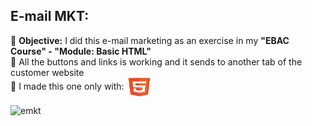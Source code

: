 ##  E-mail MKT:
🔹 <b>Objective:</b> I did this e-mail marketing as an exercise in my <b>"EBAC Course" - "Module: Basic HTML"</b><br>
🔹 All the buttons and links is working and it sends to another tab of the customer website<br>
🔹 I made this one only with: <img align="center" alt="Rafa-HTML" height="30" width="40" src="https://raw.githubusercontent.com/devicons/devicon/master/icons/html5/html5-original.svg">

![emkt](https://user-images.githubusercontent.com/117865111/204065293-44f691c1-05d5-4d5d-8e95-4fa34b5a72f0.jpg)
